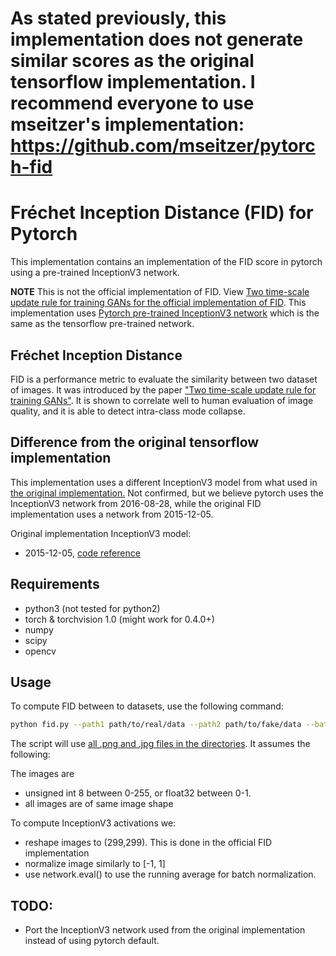 # As stated previously, this implementation does not generate similar scores as the original tensorflow implementation. I recommend everyone to use mseitzer's implementation: https://github.com/mseitzer/pytorch-fid

# Fréchet Inception Distance (FID) for Pytorch

This implementation contains an implementation of the FID score in pytorch using a pre-trained InceptionV3 network. 

**NOTE** This is not the official implementation of FID. View [Two time-scale update rule for training GANs for the official implementation of FID](https://github.com/bioinf-jku/TTUR). This implementation uses [Pytorch pre-trained InceptionV3 network](https://pytorch.org/docs/stable/_modules/torchvision/models/inception.html#inception_v3) which is the same as the tensorflow pre-trained network.

## Fréchet Inception Distance
FID is a performance metric to evaluate the similarity between two dataset of images. It was introduced by the paper ["Two time-scale update rule for training GANs"](https://arxiv.org/abs/1706.08500). It is shown to correlate well to human evaluation of image quality, and it is able to detect intra-class mode collapse.


## Difference from the original tensorflow implementation
This implementation uses a different InceptionV3 model from what used in [the original implementation.](https://github.com/bioinf-jku/TTUR)
Not confirmed, but we believe pytorch uses the InceptionV3 network from 2016-08-28, while the original FID implementation uses a network from 2015-12-05. 


Original implementation InceptionV3 model:
- 2015-12-05, [code reference](https://github.com/bioinf-jku/TTUR/blob/8eca1abd808aba8d8cf90208887453744bb53190/fid.py#L263)

## Requirements

- python3 (not tested for python2)
- torch & torchvision 1.0 (might work for 0.4.0+)
- numpy
- scipy
- opencv


## Usage

To compute FID between to datasets, use the following command:
```bash
python fid.py --path1 path/to/real/data --path2 path/to/fake/data --batch-size 8
```
The script will use [all .png and .jpg files in the directories](fid.py#L244). It assumes the following:

The images are 

- unsigned int 8 between 0-255, or float32 between 0-1.
- all images are of same image shape

To compute InceptionV3 activations we:

- reshape images to (299,299). This is done in the official FID implementation
- normalize image similarly to [-1, 1]
- use network.eval() to use the running average for batch normalization.

## TODO:

- Port the InceptionV3 network used from the original implementation instead of using pytorch default.

